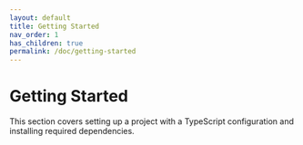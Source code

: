 ```yaml
---
layout: default
title: Getting Started
nav_order: 1
has_children: true
permalink: /doc/getting-started
---
```


# Getting Started

This section covers setting up a project with a TypeScript configuration and
installing required dependencies.
